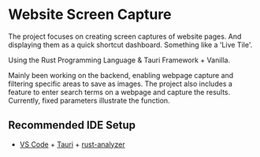 # Website Screen Capture
The project focuses on creating screen captures of website pages. And displaying them as a quick shortcut dashboard. Something like a 'Live Tile'.

Using the Rust Programming Language & Tauri Framework + Vanilla.

Mainly been working on the backend, enabling webpage capture and filtering specific areas to save as images. The project also includes a feature to enter search terms on a webpage and capture the results. Currently, fixed parameters illustrate the function.

## Recommended IDE Setup

- [VS Code](https://code.visualstudio.com/) + [Tauri](https://marketplace.visualstudio.com/items?itemName=tauri-apps.tauri-vscode) + [rust-analyzer](https://marketplace.visualstudio.com/items?itemName=rust-lang.rust-analyzer)
